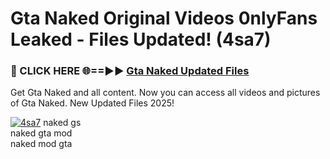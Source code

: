 # Gta Naked Original Videos 0nlyFans Leaked - Files Updated! (4sa7)

<h3>🔴 CLICK HERE 🌐==►► <a href="https://tinyurl.com/yckcrads" rel="nofollow">Gta Naked Updated Files</a></h3>

Get Gta Naked and all content. Now you can access all videos and pictures of Gta Naked. New Updated Files 2025!

[![4sa7](https://i.imgur.com/hpKpOFt.gif)](https://tinyurl.com/yckcrads)
naked gs<br>
naked gta mod<br>
naked mod gta